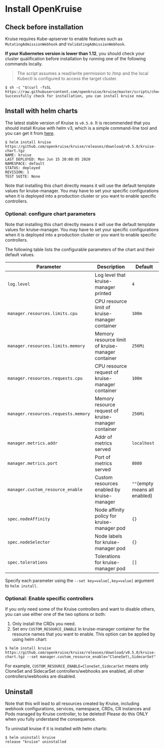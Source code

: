 # Install OpenKruise

## Check before installation

Kruise requires Kube-apiserver to enable features such as `MutatingAdmissionWebhook` and `ValidatingAdmissionWebhook`.

**If your Kubernetes version is lower than 1.12**, you should check your cluster qualification before installation by running one of the following commands locally.

> The script assumes a read/write permission to /tmp and the local Kubectl is configured to access the target cluster.

```shell
$ sh -c "$(curl -fsSL https://raw.githubusercontent.com/openkruise/kruise/master/scripts/check_for_installation.sh)"
Successfully check for installation, you can install kruise now.
```

## Install with helm charts

The latest stable version of Kruise is `v0.5.0`. It is recommended that you should install Kruise with helm v3, which is a simple command-line tool and you can get it from [here](https://github.com/helm/helm/releases).

```shell
$ helm install kruise https://github.com/openkruise/kruise/releases/download/v0.5.0/kruise-chart.tgz
NAME: kruise
LAST DEPLOYED: Mon Jun 15 20:00:05 2020
NAMESPACE: default
STATUS: deployed
REVISION: 1
TEST SUITE: None
```

Note that installing this chart directly means it will use the default template values for kruise-manager. You may have to set your specific configurations when it is deployed into a production cluster or you want to enable specific controllers.

### Optional: configure chart parameters

Note that installing this chart directly means it will use the default template values for kruise-manager. You may have to set your specific configurations when it is deployed into a production cluster or you want to enable specific controllers.

The following table lists the configurable parameters of the chart and their default values.

| Parameter                                 | Description                                                        | Default                             |
|-------------------------------------------|--------------------------------------------------------------------|-------------------------------------|
| `log.level`                               | Log level that kruise-manager printed                              | `4`                                 |
| `manager.resources.limits.cpu`            | CPU resource limit of kruise-manager container                     | `100m`                              |
| `manager.resources.limits.memory`         | Memory resource limit of kruise-manager container                  | `256Mi`                             |
| `manager.resources.requests.cpu`          | CPU resource request of kruise-manager container                   | `100m`                              |
| `manager.resources.requests.memory`       | Memory resource request of kruise-manager container                | `256Mi`                             |
| `manager.metrics.addr`                    | Addr of metrics served                                             | `localhost`                         |
| `manager.metrics.port`                    | Port of metrics served                                             | `8080`                              |
| `manager.custom_resource_enable`          | Custom resources enabled by kruise-manager                         | `""`(empty means all enabled)       |
| `spec.nodeAffinity`                       | Node affinity policy for kruise-manager pod                        | `{}`                                |
| `spec.nodeSelector`                       | Node labels for kruise-manager pod                                 | `{}`                                |
| `spec.tolerations`                        | Tolerations for kruise-manager pod                                 | `[]`

Specify each parameter using the `--set key=value[,key=value]` argument to `helm install`.

### Optional: Enable specific controllers

If you only need some of the Kruise controllers and want to disable others, you can use either one of the two options or both:

1. Only install the CRDs you need.
2. Set env `CUSTOM_RESOURCE_ENABLE` in kruise-manager container for the resource names that you want to enable. This option can be applied by using helm chart:

```shell
$ helm install kruise https://github.com/openkruise/kruise/releases/download/v0.5.0/kruise-chart.tgz --set manager.custom_resource_enable="CloneSet\,SidecarSet"
```

For example, `CUSTOM_RESOURCE_ENABLE=CloneSet,SidecarSet` means only CloneSet and SidecarSet controllers/webhooks are enabled, all other controllers/webhooks are disabled.

## Uninstall

Note that this will lead to all resources created by Kruise, including webhook configurations, services, namespace, CRDs, CR instances and Pods managed by Kruise controller, to be deleted! Please do this ONLY when you fully understand the consequence.

To uninstall kruise if it is installed with helm charts:

```shell
$ helm uninstall kruise
release "kruise" uninstalled
```
